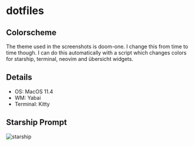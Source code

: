 # dotfiles

## Colorscheme
The theme used in the screenshots is doom-one.
I change this from time to time though.
I can do this automatically with a script which changes colors for starship, terminal, neovim and übersicht widgets.

## Details
- OS: MacOS 11.4
- WM: Yabai
- Terminal: Kitty

## Starship Prompt
![starship](https://user-images.githubusercontent.com/81827001/165094751-34aeadb1-0f69-4f69-bbaf-67fc4e5e534c.png)
